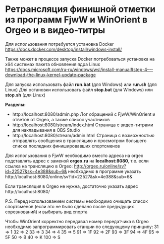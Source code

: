 # Ретрансляция финишной отметки из программ FjwW и WinOrient в Orgeo и в видео-титры

Для использования потребуется установка Docker
https://docs.docker.com/desktop/install/windows-install/

Также может в процессе запуска Docker потребоваться установка на x64 системах пакета обновления ядра Linux
https://docs.microsoft.com/ru-ru/windows/wsl/install-manual#step-4---download-the-linux-kernel-update-package

Для запуска использовать файл **run.bat** (для Windows) или **run.sh** (для Linux)
Для остановки использовать файл **stop.bat** (для Windows) или **stop.sh** (для Linux)

**Разделы:**
- http://localhost:8080/admin.php Лог обращений с FjwW/WinOrient и ответов от Orgeo, а также список участников
- http://localhost:8080/stream/index.html Страница с видео-титрами для накладывания в OBS Studio
- http://localhost:8080/stream/admin.html Страница с возможностью отправлять сообщения в трансляцию и просмотром большего списка последних финишировавших спортсменов

Для использования в FjwW необходимо вместо адреса на orgeo подставлять адрес с заменой **orgeo.ru** на **localhost:8080**, т.е. если ссылка на трансляцию в Orgeo: http://orgeo.ru/online/sv?id=22527&sk=4e388&sub=6& необходимо в программе указать http://localhost:8080/online/sv?id=22527&sk=4e388&sub=6&

Если трансляция в Orgeo не нужна, достаточно указать адрес http://localhost:8080/

P.S. Перед использованием системы необходимо очищать список спортсменов (если это не было сделано после предыдущих соревнований) и выбирать вид спорта

Чтобы WinOrient корректно передавал номер передатчика в Orgeo необходимо запрограммировать станции по следующему принципу:
31 => 1
32 => 2
33 => 3
34 => 4
35 => 5
91 => 1F
92 => 2F
93 => 3F
94 => 4F
95 => 5F
50 => B
40 => K
100 => S